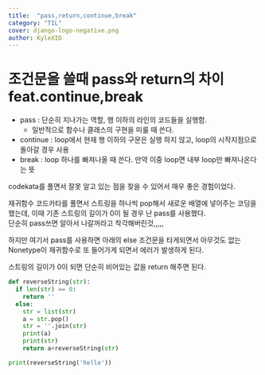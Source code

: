 ```yaml
---
title:  "pass,return,continue,break"
category: "TIL"
cover: django-logo-negative.png
author: KyleXID
---
```


# 조건문을 쓸때 pass와 return의 차이 feat.continue,break
- pass : 단순히 지나가는 역할, 행 이하의 라인의 코드들을 실행함.
  - 일반적으로 함수나 클래스의 구현을 미룰 때 쓴다.
- continue : loop에서 현재 행 이하의 구문은 실행 하지 않고, loop의 시작지점으로 돌아갈 경우 사용
- break : loop 하나를 빠져나올 때 쓴다. 만약 이중 loop면 내부 loop만 빠져나온다는 뜻

codekata를 풀면서 잘못 알고 있는 점을 찾을 수 있어서 매우 좋은 경험이었다.  
 
재귀함수 코드카타를 풀면서 스트링을 하나씩 pop해서 새로운 배열에 넣어주는 코딩을 했는데, 이때 기존 스트링의 길이가 0이 될 경우 난 pass를 사용했다.  
단순히 pass쓰면 알아서 나갈꺼라고 착각해버린것,,,,,  

하지만 여기서 pass를 사용하면 아래의 else 조건문을 타게되면서 아무것도 없는 Nonetype이 재귀함수로 또 들어가게 되면서 에러가 발생하게 된다.

스트링의 길이가 0이 되면 단순히 비어있는 값을 return 해주면 된다.

```python
def reverseString(str):
  if len(str) == 0:
    return ''
  else:
    str = list(str)
    a = str.pop()
    str = ''.join(str)
    print(a)
    print(str)
    return a+reverseString(str)

print(reverseString('hello'))
```
